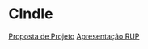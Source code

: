 # CIndle

[Proposta de Projeto](https://docs.google.com/document/d/1_tEz8jyizbmsjf_1jU7Q_G8q2RjQxXD7yaBiHKtDRYs/edit#heading=h.cg2kww6cja7)
[Apresentação RUP](https://www.canva.com/design/DAFJbuhPjzk/8CTVVwfoMQkNeWCnbFwxGw/view?utm_content=DAFJbuhPjzk&utm_campaign=designshare&utm_medium=link&utm_source=publishpresent)
